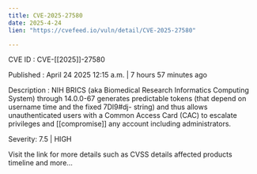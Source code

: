 ```yaml
---
title: CVE-2025-27580
date: 2025-4-24
lien: "https://cvefeed.io/vuln/detail/CVE-2025-27580"

---
```


CVE ID : CVE-[[2025]]-27580

Published :  April 24
2025
12:15 a.m. | 7 hours
57 minutes ago

Description : NIH BRICS (aka Biomedical Research Informatics Computing System) through 14.0.0-67 generates predictable tokens (that depend on username
time
and the fixed 7Dl9#dj- string) and thus allows unauthenticated users with a Common Access Card (CAC) to escalate privileges and  [[compromise]] any account
including administrators.

Severity: 7.5 | HIGH

Visit the link for more details
such as CVSS details
affected products
timeline
and more...
